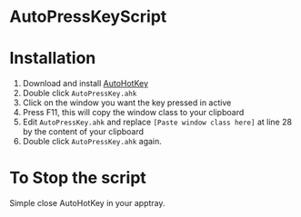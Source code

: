 # AutoPressKeyScript

# Installation
1. Download and install [AutoHotKey](https://www.autohotkey.com/)
2. Double click `AutoPressKey.ahk`
3. Click on the window you want the key pressed in active
4. Press F11, this will copy the window class to your clipboard
5. Edit `AutoPressKey.ahk` and replace `[Paste window class here]` at line 28 by the content of your clipboard
6. Double click `AutoPressKey.ahk` again.

# To Stop the script
Simple close AutoHotKey in your apptray.
